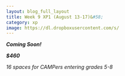 ```yaml
---
layout: blog_full_layout
title: Week 9 XP1 (August 13-17)&#58; 
category: xp
image: https://dl.dropboxusercontent.com/s/
---
```


**_Coming Soon!_**



**_$460_**

*16 spaces for CAMPers entering grades 5-8*

